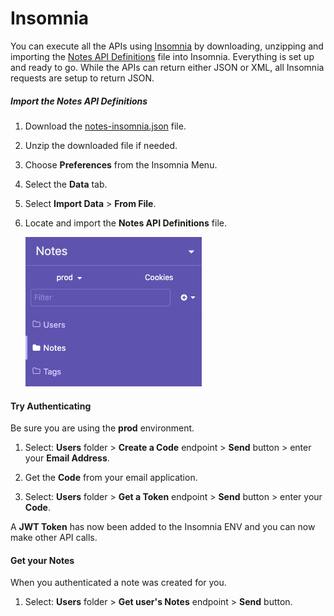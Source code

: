 
# Insomnia

You can execute all the APIs using [Insomnia](https://insomnia.rest) by downloading, unzipping and importing the <a id="raw-url" href="assets/Insomnia.json.zip">Notes API Definitions</a> file into Insomnia. Everything is set up and ready to go. While the APIs can return either JSON or XML, all Insomnia requests are setup to return JSON.

##### Import the Notes API Definitions

1. Download the <a id="raw-url" href="https://github.com/wkande/notes/raw/master/docs/assets/Insomnia.json.zip">notes-insomnia.json</a> file.

1. Unzip the downloaded file if needed.

1. Choose **Preferences** from the Insomnia Menu.

1. Select the **Data** tab.

1. Select **Import Data** > **From File**.

1. Locate and import the **Notes API Definitions** file.

    ![insomnia](../assets/images/Insomnia.png)

#### Try Authenticating

Be sure you are using the **prod** environment.

1. Select: **Users** folder > **Create a Code** endpoint >  **Send** button > enter your **Email Address**.

1. Get the **Code** from your email application.

1. Select: **Users** folder > **Get a Token** endpoint > **Send** button > enter your **Code**.

A **JWT Token** has now been added to the Insomnia ENV and you can now make other API calls.

#### Get your Notes

When you authenticated a note was created for you.

1. Select: **Users** folder > **Get user's Notes** endpoint > **Send** button.


